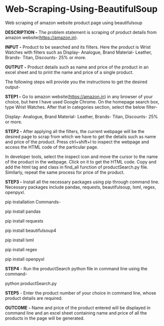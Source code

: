 # Web-Scraping-Using-BeautifulSoup
Web scraping of amazon website product page using beautifulsoup

**DESCRIPTION -** The problem statement is scraping of product details from amazon website(https://amazon.in). 

**INPUT -** Product to be searched and its filters. Here the product is Wrist Watches with filters such as Display- Analogue, Brand Material- Leather, Brands- Titan, Discounts- 25% or more.

**OUTPUT -** Product details such as name and price of the product in an excel sheet and to print the name and price of a single product. 

The following steps will provide you the instructions to get the desired output-  

**STEP1  -** Go to amazon website(https://amazon.in) in any browser of your choice, but here I have used Google Chrome. On the homepage search box, type Wrist Watches. After that in categories section, select the below filter-

Display- Analogue, Brand Material- Leather, Brands- Titan, Discounts- 25% or more.

**STEP2 -** After applying all the filters, the current webpage will be the desired page to scrap from which we have to get the details such as name and price of the product. Press ctrl+shift+I to inspect the webpage and access the HTML code of the particular page. 

In developer tools, select the inspect icon and move the cursor to the name of the product in the webpage. Click on it to get the HTML code. Copy and add the html tag and class in find_all function  of productSearch.py file. Similarly, repeat the same process for price of the product. 

**STEP3 -** Install all the necessary packages using pip through command line. Necessary packages include pandas, requests, beautifulsoup, lxml, regex, openpyxl.

pip installation Commands-

pip install pandas

pip install requests

pip install beautifulsoup4

pip install lxml

pip install regex

pip install openpyxl

**STEP4** - Run the productSearch python file in command line using the command-

python productSearch.py

**STEP5** - Enter the product number of your choice in command line, whose product details are required.

**OUTCOME -** Name and price of the product entered will be displayed in command line and an excel sheet containing name and price of all the products in the page will be generated.
